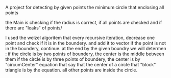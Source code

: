 A project for detecting by given points the minimum circle that enclosing all points

the Main is checking if the radius is correct, if all points are checked and if there are "leaks" of points/

I used the welzel algoritem that every recursive iteration, decrease one point and check if it is in the boundery. and add it to vector
if the point is not in the boundery, continue. at the end by the given boundry we will determen :
if the circle is by two points of boundery, the center is the middle between them
if the circle is by three points of boundery, the center is by "circumCenter" equation that say that the center of a circle that "block" triangle is by the equation.
all other points are inside the circle.